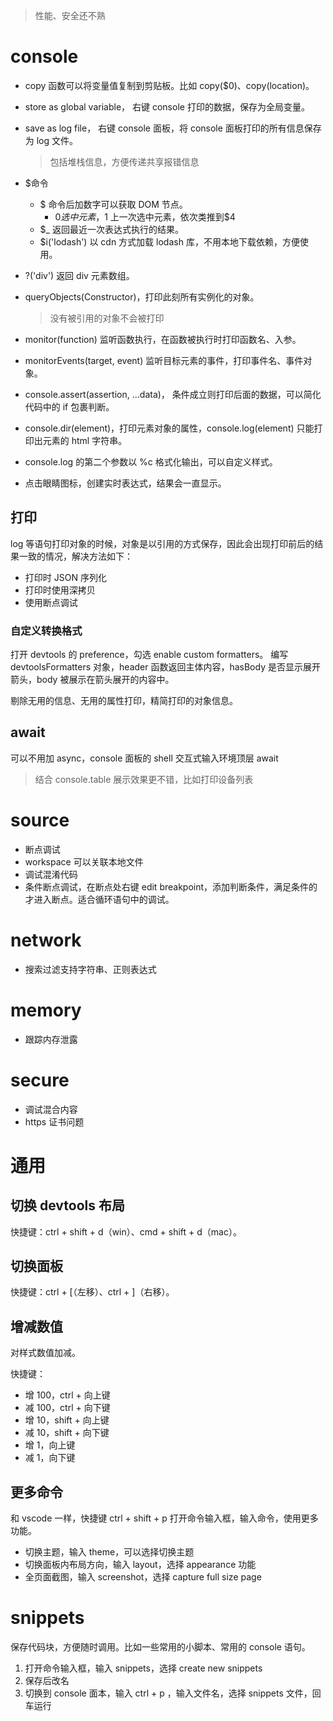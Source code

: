 > 性能、安全还不熟

# console

- copy 函数可以将变量值复制到剪贴板。比如 copy($0)、copy(location)。

- store as global variable， 右键 console 打印的数据，保存为全局变量。

- save as log file， 右键 console 面板，将 console 面板打印的所有信息保存为 log 文件。

  > 包括堆栈信息，方便传递共享报错信息

- $命令

  - $ 命令后加数字可以获取 DOM 节点。
    - $0 选中元素，$1 上一次选中元素，依次类推到$4
  - $\_ 返回最近一次表达式执行的结果。
  - $i('lodash') 以 cdn 方式加载 lodash 库，不用本地下载依赖，方便使用。

- ?('div') 返回 div 元素数组。
- queryObjects(Constructor)，打印此刻所有实例化的对象。
  > 没有被引用的对象不会被打印
- monitor(function) 监听函数执行，在函数被执行时打印函数名、入参。
- monitorEvents(target, event) 监听目标元素的事件，打印事件名、事件对象。
- console.assert(assertion, ...data)， 条件成立则打印后面的数据，可以简化代码中的 if 包裹判断。
- console.dir(element)，打印元素对象的属性，console.log(element) 只能打印出元素的 html 字符串。
- console.log 的第二个参数以 %c 格式化输出，可以自定义样式。
- 点击眼睛图标，创建实时表达式，结果会一直显示。

## 打印

log 等语句打印对象的时候，对象是以引用的方式保存，因此会出现打印前后的结果一致的情况，解决方法如下：

- 打印时 JSON 序列化
- 打印时使用深拷贝
- 使用断点调试

### 自定义转换格式

打开 devtools 的 preference，勾选 enable custom formatters。
编写 devtoolsFormatters 对象，header 函数返回主体内容，hasBody 是否显示展开箭头，body 被展示在箭头展开的内容中。

剔除无用的信息、无用的属性打印，精简打印的对象信息。

## await

可以不用加 async，console 面板的 shell 交互式输入环境顶层 await

> 结合 console.table 展示效果更不错，比如打印设备列表

# source

- 断点调试
- workspace 可以关联本地文件
- 调试混淆代码
- 条件断点调试，在断点处右键 edit breakpoint，添加判断条件，满足条件的才进入断点。适合循环语句中的调试。

# network

- 搜索过滤支持字符串、正则表达式

# memory

- 跟踪内存泄露

# secure

- 调试混合内容
- https 证书问题

# 通用

## 切换 devtools 布局

快捷键：ctrl + shift + d（win）、cmd + shift + d（mac）。

## 切换面板

快捷键：ctrl + [（左移）、ctrl + ]（右移）。

## 增减数值

对样式数值加减。

快捷键：

- 增 100，ctrl + 向上键
- 减 100，ctrl + 向下键
- 增 10，shift + 向上键
- 减 10，shift + 向下键
- 增 1，向上键
- 减 1，向下键

## 更多命令

和 vscode 一样，快捷键 ctrl + shift + p 打开命令输入框，输入命令，使用更多功能。

- 切换主题，输入 theme，可以选择切换主题
- 切换面板内布局方向，输入 layout，选择 appearance 功能
- 全页面截图，输入 screenshot，选择 capture full size page

# snippets

保存代码块，方便随时调用。比如一些常用的小脚本、常用的 console 语句。

1. 打开命令输入框，输入 snippets，选择 create new snippets
2. 保存后改名
3. 切换到 console 面本，输入 ctrl + p ，输入文件名，选择 snippets 文件，回车运行
